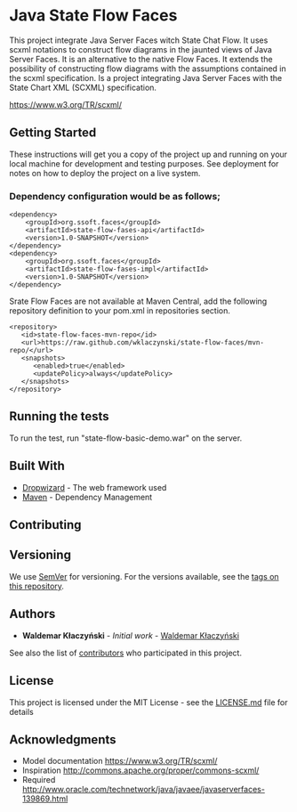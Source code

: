 # Java State Flow Faces
This project integrate Java Server Faces witch State Chat Flow. It uses scxml notations to construct flow diagrams in the jaunted views of Java Server Faces. It is an alternative to the native Flow Faces. It extends the possibility of constructing flow diagrams with the assumptions contained in the scxml specification. Is a project integrating Java Server Faces with the State Chart XML (SCXML) specification.

https://www.w3.org/TR/scxml/

## Getting Started

These instructions will get you a copy of the project up and running on your local machine for development and testing purposes. See deployment for notes on how to deploy the project on a live system.

### Dependency configuration would be as follows;
```
<dependency>
    <groupId>org.ssoft.faces</groupId>
    <artifactId>state-flow-fases-api</artifactId>
    <version>1.0-SNAPSHOT</version>
</dependency>
<dependency>
    <groupId>org.ssoft.faces</groupId>
    <artifactId>state-flow-fases-impl</artifactId>
    <version>1.0-SNAPSHOT</version>
</dependency>
```

Srate Flow Faces are not available at Maven Central,  add the following repository definition to your pom.xml in repositories section.
```
<repository>
   <id>state-flow-faces-mvn-repo</id>
   <url>https://raw.github.com/wklaczynski/state-flow-faces/mvn-repo/</url>
   <snapshots>
      <enabled>true</enabled>
      <updatePolicy>always</updatePolicy>
   </snapshots>
</repository>
```
## Running the tests

To run the test, run "state-flow-basic-demo.war" on the server.

## Built With

* [Dropwizard](http://www.dropwizard.io/1.0.2/docs/) - The web framework used
* [Maven](https://maven.apache.org/) - Dependency Management

## Contributing

## Versioning

We use [SemVer](http://semver.org/) for versioning. For the versions available, see the [tags on this repository](https://github.com/wklaczynski/state-flow-faces/tags). 


## Authors

* **Waldemar Kłaczyński** - *Initial work* - [Waldemar Kłaczyński](https://github.com/wklaczynski)

See also the list of [contributors](https://github.com/wklaczynski/state-flow-faces/contributors) who participated in this project.

## License

This project is licensed under the MIT License - see the [LICENSE.md](LICENSE.md) file for details

## Acknowledgments

* Model documentation https://www.w3.org/TR/scxml/
* Inspiration http://commons.apache.org/proper/commons-scxml/
* Required http://www.oracle.com/technetwork/java/javaee/javaserverfaces-139869.html



